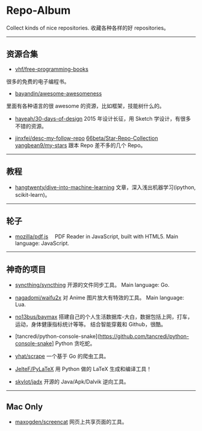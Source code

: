 # Repo-Album

Collect kinds of nice repositories.
收藏各种各样的好 repositories。

---


## 资源合集

- [vhf/free-programming-books](https://github.com/vhf/free-programming-books)

 很多的免费的电子编程书。

- [bayandin/awesome-awesomeness](https://github.com/bayandin/awesome-awesomeness)

 里面有各种语言的很 awesome 的资源，比如框架，技能树什么的。

- [hayeah/30-days-of-design](https://github.com/hayeah/30-days-of-design)
 2015 年设计长征，用 Sketch 学设计，有很多不错的资源。

- [jinxfei/desc-my-follow-repo](https://github.com/jinxfei/desc-my-follow-repo) [66beta/Star-Repo-Collection](https://github.com/66beta/Star-Repo-Collection) [yangbean9/my-stars](https://github.com/yangbean9/my-stars)
 跟本 Repo 差不多的几个 Repo。



---

## 教程

- [hangtwenty/dive-into-machine-learning](https://github.com/hangtwenty/dive-into-machine-learning)
 文章，深入浅出机器学习(ipython, scikit-learn)。


---


## 轮子

- [mozilla/pdf.js](https://github.com/mozilla/pdf.js)　
 PDF Reader in JavaScript, built with HTML5.
 Main language: JavaScript.


---

## 神奇的项目

- [syncthing/syncthing](https://github.com/syncthing/syncthing)
 开源的文件同步工具。
 Main language: Go.

- [nagadomi/waifu2x](https://github.com/nagadomi/waifu2x)
 对 Anime 图片放大有特效的工具。
 Main language: Lua.

- [no13bus/baymax](https://github.com/no13bus/baymax)
 搭建自己的个人生活数据库-大白，数据包括上网，打车，运动，身体健康指标统计等等。
 结合智能穿戴和 Github，很酷。

- [tancredi/python-console-snake](https://github.com/tancredi/python-console-snake]
 Python 贪吃蛇。

- [yhat/scrape](https://github.com/yhat/scrape)
 一个基于 Go 的爬虫工具。

- [JelteF/PyLaTeX](https://github.com/JelteF/PyLaTeX)
 用 Python 做的 LaTeX 生成和编译工具！

- [skylot/jadx](https://github.com/skylot/jadx)
 开源的 Java/Apk/Dalvik 逆向工具。



---

## Mac Only

- [maxogden/screencat](https://github.com/maxogden/screencat)
 网页上共享页面的工具。




